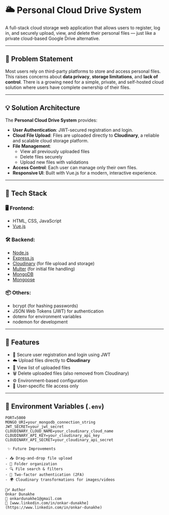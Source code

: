 # 🌥️ Personal Cloud Drive System

A full-stack cloud storage web application that allows users to register, log in, and securely upload, view, and delete their personal files — just like a private cloud-based Google Drive alternative.

---

## 🧩 Problem Statement

Most users rely on third-party platforms to store and access personal files. This raises concerns about **data privacy**, **storage limitations**, and **lack of control**. There is a growing need for a simple, private, and self-hosted cloud solution where users have complete ownership of their files.

---

## 💡 Solution Architecture

The **Personal Cloud Drive System** provides:

- **User Authentication**: JWT-secured registration and login.
- **Cloud File Upload**: Files are uploaded directly to **Cloudinary**, a reliable and scalable cloud storage platform.
- **File Management**:
  - View all previously uploaded files
  - Delete files securely
  - Upload new files with validations
- **Access Control**: Each user can manage only their own files.
- **Responsive UI**: Built with Vue.js for a modern, interactive experience.

---

## 🔧 Tech Stack

### 🖥️ Frontend:
- HTML, CSS, JavaScript
- [Vue.js](https://vuejs.org/)

### 🛠️ Backend:
- [Node.js](https://nodejs.org/)
- [Express.js](https://expressjs.com/)
- [Cloudinary](https://cloudinary.com/) (for file upload and storage)
- [Multer](https://github.com/expressjs/multer) (for initial file handling)
- [MongoDB](https://www.mongodb.com/)
- [Mongoose](https://mongoosejs.com/)

### 📦 Others:
- bcrypt (for hashing passwords)
- JSON Web Tokens (JWT) for authentication
- dotenv for environment variables
- nodemon for development

---

## 🚀 Features

- 🔐 Secure user registration and login using JWT
- ☁️ Upload files directly to **Cloudinary**
- 📜 View list of uploaded files
- 🗑️ Delete uploaded files (also removed from Cloudinary)
- ⚙️ Environment-based configuration
- 👤 User-specific file access only

---
## 🔐 Environment Variables (`.env`)

```env
PORT=5000
MONGO_URI=your_mongodb_connection_string
JWT_SECRET=your_jwt_secret
CLOUDINARY_CLOUD_NAME=your_cloudinary_cloud_name
CLOUDINARY_API_KEY=your_cloudinary_api_key
CLOUDINARY_API_SECRET=your_cloudinary_api_secret

 ✨ Future Improvements

- 📥 Drag-and-drop file upload  
- 📂 Folder organization  
- 🔍 File search & filters  
- 🔐 Two-factor authentication (2FA)  
- 🌍 Cloudinary transformations for images/videos  

🙋‍♂️ Author
Onkar Dunakhe  
📧 onkardunakhe1@gmail.com  
🔗 [www.linkedin.com/in/onkar-dunakhe](https://www.linkedin.com/in/onkar-dunakhe)

